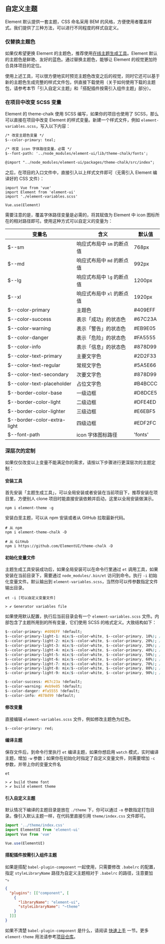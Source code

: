 ## 自定义主题
Element 默认提供一套主题，CSS 命名采用 BEM 的风格，方便使用者覆盖样式。我们提供了三种方法，可以进行不同程度的样式自定义。

### 仅替换主题色
如果仅希望更换 Element 的主题色，推荐使用[在线主题生成工具](https://elementui.github.io/theme-chalk-preview)。Element 默认的主题色是鲜艳、友好的蓝色。通过替换主题色，能够让 Element 的视觉更加符合具体项目的定位。

使用上述工具，可以很方便地实时预览主题色改变之后的视觉，同时它还可以基于新的主题色生成完整的样式文件包，供直接下载使用（关于如何使用下载的主题包，请参考本节「引入自定义主题」和「搭配插件按需引入组件主题」部分）。

### 在项目中改变 SCSS 变量
Element 的 theme-chalk 使用 SCSS 编写，如果你的项目也使用了 SCSS，那么可以直接在项目中改变 Element 的样式变量。新建一个样式文件，例如 `element-variables.scss`，写入以下内容：
```html
/* 改变主题色变量 */
$--color-primary: teal;

/* 改变 icon 字体路径变量，必需 */
$--font-path: '../node_modules/element-ui/lib/theme-chalk/fonts';

@import "../node_modules/element-ui/packages/theme-chalk/src/index";
```

之后，在项目的入口文件中，直接引入以上样式文件即可（无需引入 Element 编译好的 CSS 文件）：
```JS
import Vue from 'vue'
import Element from 'element-ui'
import './element-variables.scss'

Vue.use(Element)
```

需要注意的是，覆盖字体路径变量是必需的，将其赋值为 Element 中 icon 图标所在的相对路径即可。使用这种方式可以自定义的变量为：

| 变量名 | 含义 | 默认值 |
| ------ | ---- | ------ |
| $--sm | 响应式布局中 `sm` 的断点值 | 768px |
| $--md | 响应式布局中 `md` 的断点值 | 992px |
| $--lg | 响应式布局中 `lg` 的断点值 | 1200px |
| $--xl | 响应式布局中 `xl` 的断点值 | 1920px |
| $--color-primary | 主题色 | #409EFF |
| $--color-success | 表示「成功」的状态色 | #67C23A |
| $--color-warning | 表示「警告」的状态色 | #EB9E05 |
| $--color-danger | 表示「危险」的状态色 | #FA5555 |
| $--color-info | 表示「信息」的状态色 | #878D99 |
| $--color-text-primary | 主要文字色 | #2D2F33 |
| $--color-text-regular | 常规文字色 | #5A5E66 |
| $--color-text-secondary | 次要文字色 | #878D99 |
| $--color-text-placeholder | 占位文字色 | #B4BCCC |
| $--border-color-base | 一级边框 | #D8DCE5 |
| $--border-color-light | 二级边框 | #DFE4ED |
| $--border-color-lighter | 三级边框 | #E6EBF5 |
| $--border-color-extra-light | 四级边框 | #EDF2FC |
| $--font-path | icon 字体图标路径 | 'fonts' |

### 深层次的定制
如果仅仅改变以上变量不能满足你的需求，请按以下步骤进行更深层次的主题定制：

#### <strong>安装工具</strong>
首先安装「主题生成工具」，可以全局安装或者安装在当前项目下，推荐安装在项目里，方便别人 clone 项目时能直接安装依赖并启动，这里以全局安装做演示。
```shell
npm i element-theme -g
```

安装白垩主题，可以从 npm 安装或者从 GitHub 拉取最新代码。
```shell
# 从 npm
npm i element-theme-chalk -D

# 从 GitHub
npm i https://github.com/ElementUI/theme-chalk -D
```

#### <strong>初始化变量文件</strong>
主题生成工具安装成功后，如果全局安装可以在命令行里通过 `et` 调用工具，如果安装在当前目录下，需要通过 `node_modules/.bin/et` 访问到命令。执行 `-i` 初始化变量文件。默认输出到 `element-variables.scss`，当然你可以传参数指定文件输出目录。

```shell
et -i [可以自定义变量文件]

> ✔ Generator variables file
```

如果使用默认配置，执行后当前目录会有一个 `element-variables.scss` 文件。内部包含了主题所用到的所有变量，它们使用 SCSS 的格式定义。大致结构如下：
```css
$--color-primary: #409EFF !default;
$--color-primary-light-1: mix($--color-white, $--color-primary, 10%); /* 53a8ff */
$--color-primary-light-2: mix($--color-white, $--color-primary, 20%); /* 66b1ff */
$--color-primary-light-3: mix($--color-white, $--color-primary, 30%); /* 79bbff */
$--color-primary-light-4: mix($--color-white, $--color-primary, 40%); /* 8cc5ff */
$--color-primary-light-5: mix($--color-white, $--color-primary, 50%); /* a0cfff */
$--color-primary-light-6: mix($--color-white, $--color-primary, 60%); /* b3d8ff */
$--color-primary-light-7: mix($--color-white, $--color-primary, 70%); /* c6e2ff */
$--color-primary-light-8: mix($--color-white, $--color-primary, 80%); /* d9ecff */
$--color-primary-light-9: mix($--color-white, $--color-primary, 90%); /* ecf5ff */

$--color-success: #67c23a !default;
$--color-warning: #eb9e05 !default;
$--color-danger: #fa5555 !default;
$--color-info: #878d99 !default;
```

#### <strong>修改变量</strong>
直接编辑 `element-variables.scss` 文件，例如修改主题色为红色。
```CSS
$--color-primary: red;
```

#### <strong>编译主题</strong>
保存文件后，到命令行里执行 `et` 编译主题，如果你想启用 `watch` 模式，实时编译主题，增加 `-w` 参数；如果你在初始化时指定了自定义变量文件，则需要增加 `-c` 参数，并带上你的变量文件名
```shell
et

> ✔ build theme font
> ✔ build element theme
```

#### <strong>引入自定义主题</strong>
默认情况下编译的主题目录是放在 `./theme` 下，你可以通过 `-o` 参数指定打包目录。像引入默认主题一样，在代码里直接引用 `theme/index.css` 文件即可。

```javascript
import '../theme/index.css'
import ElementUI from 'element-ui'
import Vue from 'vue'

Vue.use(ElementUI)
```

#### <strong>搭配插件按需引入组件主题</strong>
如果是搭配 `babel-plugin-component` 一起使用，只需要修改 `.babelrc` 的配置，指定 `styleLibraryName` 路径为自定义主题相对于 `.babelrc` 的路径，注意要加 `~`。
```json
{
  "plugins": [["component", [
    {
      "libraryName": "element-ui",
      "styleLibraryName": "~theme"
    }
  ]]]
}
```

如果不清楚 `babel-plugin-component` 是什么，请阅读 <a href="./#/zh-CN/component/quickstart">快速上手</a> 一节。更多 `element-theme` 用法请参考[项目仓库](https://github.com/ElementUI/element-theme)。